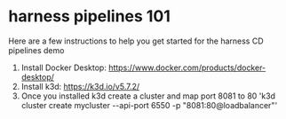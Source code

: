 # harness pipelines 101

Here are a few instructions to help you get started for the harness CD pipelines demo 

1. Install Docker Desktop: https://www.docker.com/products/docker-desktop/
2. Install k3d: https://k3d.io/v5.7.2/
3. Once you installed k3d create a cluster and map port 8081 to 80
'k3d cluster create mycluster --api-port 6550 -p "8081:80@loadbalancer"'
